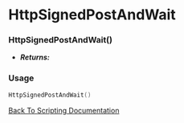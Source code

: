 # HttpSignedPostAndWait

### HttpSignedPostAndWait()
- ***Returns:*** 

### Usage

```Lua
HttpSignedPostAndWait()
```


[Back To Scripting Documentation](../README.md)
